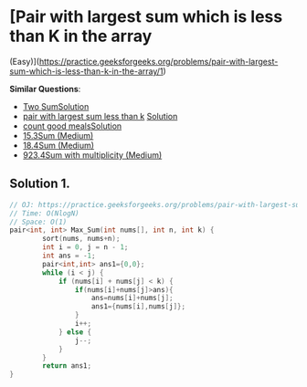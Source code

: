 # [Pair with largest sum which is less than K in the array
 (Easy)](https://practice.geeksforgeeks.org/problems/pair-with-largest-sum-which-is-less-than-k-in-the-array/1)


**Similar Questions**:
* [Two Sum](https://leetcode.com/problems/two-sum)[Solution](/leetcode/1/Readme.md)
* [pair with largest sum less than k](https://practice.geeksforgeeks.org/problems/pair-with-largest-sum-which-is-less-than-k-in-the-array/1) [Solution](/Gfg/1/README)
* [count good meals](https://leetcode.com/problems/count-good-meals/description/)[Solution](/leetcode/1711/Readme.md)
* [15.3Sum (Medium)](https://leetcode.com/problems/3sum)
* [18.4Sum (Medium)](https://leetcode.com/problems/4sum)
* [923.4Sum with multiplicity (Medium)](https://leetcode.com/problems/3sum-with-multiplicity/)

## Solution 1.

```cpp
// OJ: https://practice.geeksforgeeks.org/problems/pair-with-largest-sum-which-is-less-than-k-in-the-array/1
// Time: O(NlogN)
// Space: O(1)
pair<int, int> Max_Sum(int nums[], int n, int k) {
        sort(nums, nums+n);
        int i = 0, j = n - 1;
        int ans = -1;
        pair<int,int> ans1={0,0};
        while (i < j) {
            if (nums[i] + nums[j] < k) {
                if(nums[i]+nums[j]>ans){
                    ans=nums[i]+nums[j];
                    ans1={nums[i],nums[j]};
                }
                i++;
            } else {
                j--;
            }
        }
        return ans1;
}
```